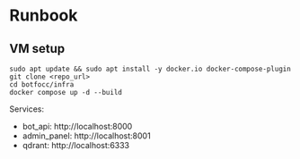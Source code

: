 # Runbook

## VM setup
```
sudo apt update && sudo apt install -y docker.io docker-compose-plugin
git clone <repo_url>
cd botfocc/infra
docker compose up -d --build
```

Services:
- bot_api: http://localhost:8000
- admin_panel: http://localhost:8001
- qdrant: http://localhost:6333
